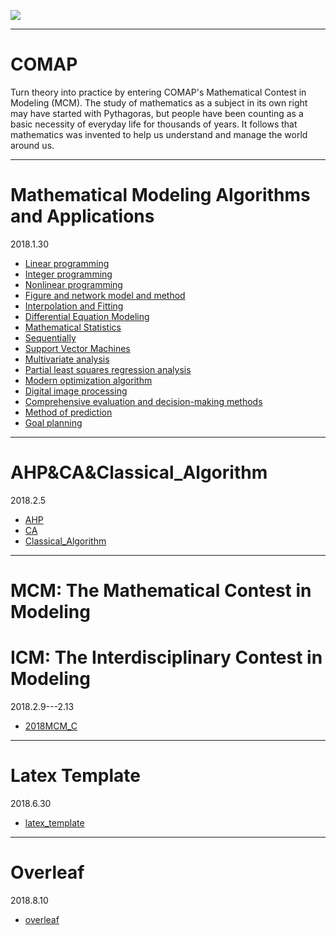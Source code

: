 ![](https://github.com/Eurus-Holmes/Mathematical_Modeling/raw/master/images/logo.png)

----------


# COMAP

Turn theory into practice by entering COMAP's Mathematical Contest in Modeling (MCM). The study of mathematics as a subject in its own right may have started with Pythagoras, but people have been counting as a basic necessity of everyday life for thousands of years. It follows that mathematics was invented to help us understand and manage the world around us. 

----------

# Mathematical Modeling Algorithms and Applications
2018.1.30

 - [Linear programming](https://github.com/Eurus-Holmes/Mathematical_Modeling/tree/master/Linear_programming)
 - [Integer programming](https://github.com/Eurus-Holmes/Mathematical_Modeling/tree/master/Integer_programming)
 - [Nonlinear programming](https://github.com/Eurus-Holmes/Mathematical_Modeling/tree/master/Nonlinear_programming)
 - [Figure and network model and method](https://github.com/Eurus-Holmes/Mathematical_Modeling/tree/master/Figure_and_network_model_and_method)
 - [Interpolation and Fitting](https://github.com/Eurus-Holmes/Mathematical_Modeling/tree/master/Interpolation_and_Fitting)
 - [Differential Equation Modeling](https://github.com/Eurus-Holmes/Mathematical_Modeling/tree/master/Differential_Equation_Modeling)
 - [Mathematical Statistics](https://github.com/Eurus-Holmes/Mathematical_Modeling/tree/master/Mathematical_Statistics)
 - [Sequentially](https://github.com/Eurus-Holmes/Mathematical_Modeling/tree/master/Sequentially)
 - [Support Vector Machines](https://github.com/Eurus-Holmes/Mathematical_Modeling/tree/master/Support_Vector_Machines)
 - [Multivariate analysis](https://github.com/Eurus-Holmes/Mathematical_Modeling/tree/master/Multivariate_analysis)
 - [Partial least squares regression analysis](https://github.com/Eurus-Holmes/Mathematical_Modeling/tree/master/Partial_least_squares_regression_analysis)
 - [Modern optimization algorithm](https://github.com/Eurus-Holmes/Mathematical_Modeling/tree/master/Modern_optimization_algorithm)
 - [Digital image processing](https://github.com/Eurus-Holmes/Mathematical_Modeling/tree/master/Digital_image_processing)
 - [Comprehensive evaluation and decision-making methods](https://github.com/Eurus-Holmes/Mathematical_Modeling/tree/master/Comprehensive_evaluation_and_decision-making_methods)
 - [Method of prediction](https://github.com/Eurus-Holmes/Mathematical_Modeling/tree/master/Method_of_prediction)
 - [Goal planning](https://github.com/Eurus-Holmes/Mathematical_Modeling/tree/master/Goal_planning)

 
----------

# AHP&CA&Classical_Algorithm
2018.2.5

 - [AHP](https://github.com/Eurus-Holmes/Mathematical_Modeling/tree/master/AHP)
 - [CA](https://github.com/Eurus-Holmes/Mathematical_Modeling/tree/master/Cellular%20automaton)
 - [Classical_Algorithm](https://github.com/Eurus-Holmes/Mathematical_Modeling/tree/master/Classic_algorithm)

----------

# MCM: The Mathematical Contest in Modeling
# ICM: The Interdisciplinary Contest in Modeling
2018.2.9---2.13

 - [2018MCM_C](https://github.com/Eurus-Holmes/Mathematical_Modeling/tree/master/2018MCM_C)

----------

# Latex Template
2018.6.30

 - [latex_template](https://github.com/Eurus-Holmes/Mathematical_Modeling/tree/master/latex_template)

----------

# Overleaf
2018.8.10

 - [overleaf](https://www.overleaf.com/)



 
